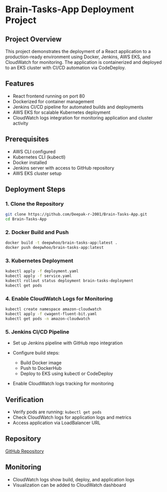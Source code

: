 # Brain-Tasks-App Deployment Project

## Project Overview

This project demonstrates the deployment of a React application to a production-ready environment using Docker, Jenkins, AWS EKS, and CloudWatch for monitoring. The application is containerized and deployed to an EKS cluster with CI/CD automation via CodeDeploy.

## Features

* React frontend running on port 80
* Dockerized for container management
* Jenkins CI/CD pipeline for automated builds and deployments
* AWS EKS for scalable Kubernetes deployment
* CloudWatch logs integration for monitoring application and cluster activity

## Prerequisites

* AWS CLI configured
* Kubernetes CLI (kubectl)
* Docker installed
* Jenkins server with access to GitHub repository
* AWS EKS cluster setup

## Deployment Steps

### 1. Clone the Repository

```bash
git clone https://github.com/Deepak-r-2001/Brain-Tasks-App.git
cd Brain-Tasks-App
```

### 2. Docker Build and Push

```bash
docker build -t deepwhoo/brain-tasks-app:latest .
docker push deepwhoo/brain-tasks-app:latest
```

### 3. Kubernetes Deployment

```bash
kubectl apply -f deployment.yaml
kubectl apply -f service.yaml
kubectl rollout status deployment brain-tasks-deployment
kubectl get pods
```

### 4. Enable CloudWatch Logs for Monitoring

```bash
kubectl create namespace amazon-cloudwatch
kubectl apply -f cwagent-fluent-bit.yaml
kubectl get pods -n amazon-cloudwatch
```

### 5. Jenkins CI/CD Pipeline

* Set up Jenkins pipeline with GitHub repo integration
* Configure build steps:

  * Build Docker image
  * Push to DockerHub
  * Deploy to EKS using kubectl or CodeDeploy
* Enable CloudWatch logs tracking for monitoring

## Verification

* Verify pods are running: `kubectl get pods`
* Check CloudWatch logs for application logs and metrics
* Access application via LoadBalancer URL

## Repository

[GitHub Repository](https://github.com/Deepak-r-2001/Brain-Tasks-App)

## Monitoring

* CloudWatch logs show build, deploy, and application logs
* Visualization can be added to CloudWatch dashboard

